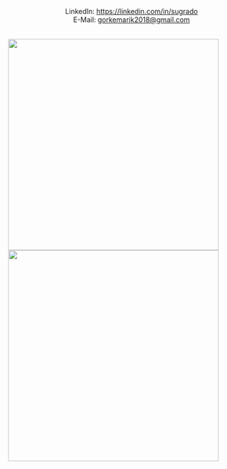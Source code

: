 <p align="center">
LinkedIn: <a href="https://linkedin.com/in/sugrado" target="blank">https://linkedin.com/in/sugrado</a><br>
E-Mail:  <a href = "mailto:gorkemarik2018@gmail.com">gorkemarik2018@gmail.com</a><br><br>
  
<a href="https://github.com/sugrado"><img align="center" width="430" src="https://github-readme-stats.vercel.app/api?username=sugrado&show_icons=true&bg_color=0d1117&text_color=c8cdd0&title_color=3366ff&icon_color=3366ff&hide_border=true"/></a>
<a href="https://github.com/sugrado"><img align="center" width="430" src="https://github-readme-stats.vercel.app/api/top-langs/?username=sugrado&bg_color=0d1117&text_color=c8cdd0&title_color=3366ff&hide_border=true&layout=compact&langs_count=10"/></a>
  
</p>
